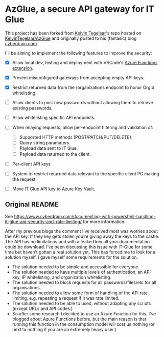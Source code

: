 # AzGlue, a secure API gateway for IT Glue
This project has been forked from [Kelvin Tegelaar](https://github.com/KelvinTegelaar)'s repo hosted on [KelvinTegelaar/AzGlue](https://github.com/KelvinTegelaar/AzGlue) and originally posted to his (fantasic) blog [cyberdrain.com](https://www.cyberdrain.com/documenting-with-powershell-handling-it-glue-api-security-and-rate-limiting/).

I'll be aiming to implement the following features to improve the security:
- [x] Allow local dev, testing and deployment with VSCode's [Azure Functions extension](https://marketplace.visualstudio.com/items?itemName=ms-azuretools.vscode-azurefunctions).
- [x] Prevent misconfigured gateways from accepting empty API keys.
- [x] Restrict returned data from the /organizations endpoint to honor OrgId whitelisting.
- [ ] Allow clients to post new passwords without allowing them to retrieve existing passwords.
- [ ] Allow whitelisting specific API endpoints.
- [ ] When relaying requests, allow per-endpoint filtering and validation of:
  - [ ] Supported HTTP methods (POST/PATCH/PUT/DELETE).
  - [ ] Query string paramaters.
  - [ ] Payload data sent to IT Glue.
  - [ ] Payload data returned to the client.
- [ ] Per-client API keys  
- [ ] System to restrict returned data relevant to the specific client PC making the request. 
- [ ] Move IT Glue API key to Azure Key Vault.


## Original README
See https://www.cyberdrain.com/documenting-with-powershell-handling-it-glue-api-security-and-rate-limiting/ for more information.

After my previous blogs the comment I’ve received most was worries about the API key. If they key gets stolen you’re giving away the keys to the castle. The API has no limitations and with a leaked key all your documentation could be download. I’ve been discussing this issue with IT-Glue for some time but haven’t gotten a real solution yet. This has forced me to look for a solution myself. I gave myself some requirements for the solution.

- The solution needed to be simple and accessible for everyone.
- The solution needed to have multiple levels of authentication; an API key, IP whitelisting, and organization whitelisting.
- The solution needed to block requests for all passwords/files/etc for all organisations.
- The solution needed to allow some form of handling of the API rate limiting, e.g. repeating a request if it was rate limited.
- The solution needed to be able to used, without adapting any scripts (except URLs and API codes.)
- So after some research I decided to use an Azure Function for this. I’ve blogged about Azure Functions before, but the main reason is that running this function in the consumption model will cost us nothing (or next to nothing if you are an extremely heavy user.)

